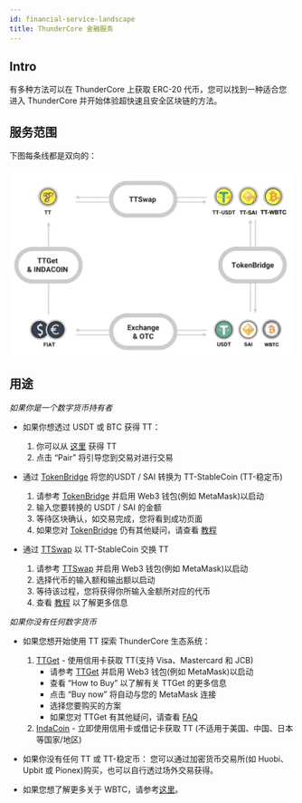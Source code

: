 ```yaml
---
id: financial-service-landscape
title: ThunderCore 金融服务 
---
```

## Intro
有多种方法可以在 ThunderCore 上获取 ERC-20 代币，您可以找到一种适合您进入 ThunderCore 并开始体验超快速且安全区块链的方法。 

## 服务范围
下图每条线都是双向的：

![alt-text](assets/img/financial-service-landscape.png)

## 用途
_如果你是一个数字货币持有者_

* 如果你想透过 USDT 或 BTC 获得 TT： 
  1. 你可以从 [这里](https://coinmarketcap.com/currencies/thunder-token/#markets) 获得 TT  
  2. 点击 “Pair” 将引导您到交易对进行交易

* 通过 [TokenBridge](https://stablecoin.thundercore.com/) 将您的USDT / SAI 转换为 TT-StableCoin (TT-稳定币)
  1. 请参考 [TokenBridge](https://stablecoin.thundercore.com/) 并启用 Web3 钱包(例如 MetaMask)以启动 
  2. 输入您要转换的 USDT / SAI 的金额 
  3. 等待区块确认，如交易完成，您将看到成功页面 
  4. 如果您对 [TokenBridge](https://stablecoin.thundercore.com) 仍有其他疑问，请查看 [教程](https://thunder-docs.s3-us-west-2.amazonaws.com/ThunderStableCoinTutorial.pdf)

* 通过 [TTSwap](https://ttswap.space/#/swap) 以 TT-StableCoin 交换 TT
  1. 请参考 [TTSwap](https://ttswap.space/#/swap) 并启用 Web3 钱包(例如 MetaMask)以启动 
  2. 选择代币的输入额和输出额以启动  
  3. 等待该过程，您将获得你所输入金额所对应的代币 
  4. 查看 [教程](https://ttswap.space/TTswapTutorial.pdf) 以了解更多信息

_如果你没有任何数字货币_

* 如果您想开始使用 TT 探索 ThunderCore 生态系统：
  1. [TTGet](https://www.appcenter.games/ttget) - 使用信用卡获取 TT(支持 Visa、Mastercard 和 JCB)
     * 请参考 [TTGet](https://www.appcenter.games/ttget) 并启用 Web3 钱包(例如 MetaMask)以启动 
     * 查看 “How to Buy” 以了解有关 TTGet 的更多信息
     * 点击 “Buy now” 将自动与您的 MetaMask 连接
     * 选择您要购买的方案
     * 如果您对 TTGet 有其他疑问，请查看 [FAQ](https://ttget.appcenter.games/)
  2. [IndaCoin](https://indacoin.com/en_TW/change/buy-thundertoken-with-cardusd?amount_pay=100) - 立即使用信用卡或借记卡获取 TT (不适用于美国、中国、日本等国家/地区)
* 如果你没有任何 TT 或 TT-稳定币：
您可以通过加密货币交易所(如 Huobi、Upbit 或 Pionex)购买，也可以自行透过场外交易获得。

* 如果您想了解更多关于 WBTC，请参考[这里](https://wbtc.network/)。
